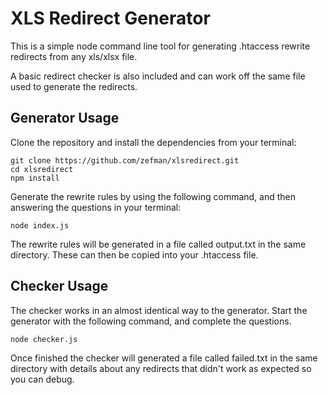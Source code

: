# XLS Redirect Generator

This is a simple node command line tool for generating .htaccess rewrite redirects from any xls/xlsx file.

A basic redirect checker is also included and can work off the same file used to generate the redirects.

## Generator Usage

Clone the repository and install the dependencies from your terminal:

```
git clone https://github.com/zefman/xlsredirect.git
cd xlsredirect
npm install
```

Generate the rewrite rules by using the following command, and then answering the questions in your terminal:

```
node index.js
```

The rewrite rules will be generated in a file called output.txt in the same directory. These can then be copied into your .htaccess file.

## Checker Usage

The checker works in an almost identical way to the generator. Start the generator with the following command, and complete the questions.

```
node checker.js
```

Once finished the checker will generated a file called failed.txt in the same directory with details about any redirects that didn't work as expected so you can debug.
